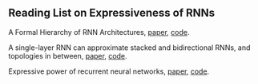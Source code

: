 ## Reading List on Expressiveness of RNNs

A Formal Hierarchy of RNN Architectures, [paper](https://arxiv.org/abs/2004.08500), [code]().

A single-layer RNN can approximate stacked and bidirectional RNNs, and topologies in between, [paper](https://arxiv.org/abs/1909.00021), [code]().

Expressive power of recurrent neural networks, [paper](https://arxiv.org/abs/1711.00811), [code]().
